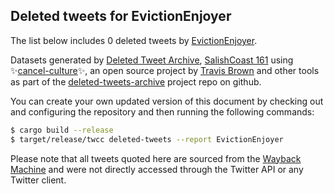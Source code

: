 ## Deleted tweets for EvictionEnjoyer

The list below includes 0 deleted tweets by
[EvictionEnjoyer](https://twitter.com/EvictionEnjoyer).



Datasets generated by [Deleted Tweet Archive](https://twitter.com/deletedtweet161), 
[SalishCoast 161](https://twitter.com/SalishCoastA) using 
✨[cancel-culture](https://github.com/travisbrown/cancel-culture)✨, an open source project by 
[Travis Brown](https://twitter.com/travisbrown) and other tools as part of the 
[deleted-tweets-archive](https://github.com/salcoast/deleted-tweets-archive/) project repo on github.

You can create your own updated version of this document by checking out and configuring the
repository and then running the following commands:

```bash
$ cargo build --release
$ target/release/twcc deleted-tweets --report EvictionEnjoyer
```

Please note that all tweets quoted here are sourced from the
[Wayback Machine](https://web.archive.org) and were not directly accessed through the Twitter API or
any Twitter client.

